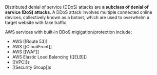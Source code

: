 Distributed denial of service (DDoS) attacks are **a subclass of denial of service (DoS) attacks**. A DDoS attack involves multiple connected online devices, collectively known as a botnet, which are used to overwhelm a target website with fake traffic.

AWS services with built-in DDoS migigation/protection include: 

*   AWS [[Route 53]]
*   AWS [[CloudFront]]
*   AWS [[WAF]]
*   AWS Elastic Load Balancing ([[ELB]])
*   [[VPC]]s
*   [[Security Group]]s